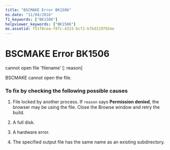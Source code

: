 ```yaml
---
title: "BSCMAKE Error BK1506"
ms.date: "11/04/2016"
f1_keywords: ["BK1506"]
helpviewer_keywords: ["BK1506"]
ms.assetid: f51f8cea-f8fc-4323-bcf2-b7bd119792ee
---
```

# BSCMAKE Error BK1506

cannot open file 'filename' [: reason]

BSCMAKE cannot open the file.

### To fix by checking the following possible causes

1. File locked by another process. If `reason` says **Permission denied**, the browser may be using the file. Close the Browse window and retry the build.

1. A full disk.

1. A hardware error.

1. The specified output file has the same name as an existing subdirectory.
